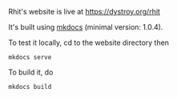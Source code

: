 
Rhit's website is live at https://dystroy.org/rhit

It's built using [mkdocs](https://www.mkdocs.org/) (minimal version: 1.0.4).

To test it locally, cd to the website directory then

	mkdocs serve

To build it, do

	mkdocs build

